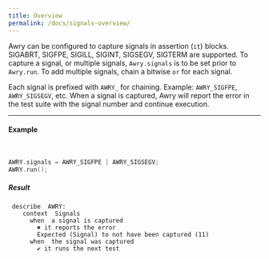 ```yaml
---
title: Overview
permalink: /docs/signals-overview/
---
```


Awry can be configured to capture signals in assertion (`it`) blocks. SIGABRT, SIGFPE, SIGILL, SIGINT, SIGSEGV, SIGTERM are supported. To capture a signal, or multiple signals, `Awry.signals` is to be set prior to `Awry.run`. To add multiple signals, chain a bitwise `or` for each signal.

Each signal is prefixed with `AWRY_` for chaining. Example: `AWRY_SIGFPE`, `AWRY_SIGSEGV`, etc. When a signal is captured, Awry will report the error in the test suite with the signal number and continue execution.

---

#### Example

<br />

```c
AWRY.signals = AWRY_SIGFPE | AWRY_SIGSEGV;
AWRY.run();
```

##### Result

```
 describe  AWRY:
    context  Signals
      when  a signal is captured
        ✖ it reports the error 
        Expected (Signal) to not have been captured (11) 
      when  the signal was captured
        ✔ it runs the next test 
```